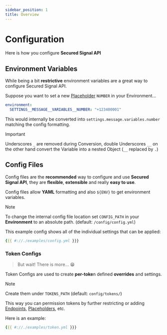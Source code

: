 ```yaml
---
sidebar_position: 1
title: Overview
---
```


# Configuration

Here is how you configure **Secured Signal API**

## Environment Variables

While being a bit **restrictive** environment variables are a great way to configure Secured Signal API.

Suppose you want to set a new [Placeholder](../usage/advanced) `NUMBER` in your Environment...

```yaml
environment:
  SETTINGS__MESSAGE__VARIABLES__NUMBER: "+123400001"
```

This would internally be converted into `settings.message.variables.number` matching the config formatting.

> [!IMPORTANT]
> Underscores `_` are removed during Conversion, double Underscores `__` on the other hand convert the Variable into a nested Object (`__` replaced by `.`)

## Config Files

Config files are the **recommended** way to configure and use **Secured Signal API**,
they are **flexible**, **extensible** and really **easy to use**.

Config files allow **YAML** formatting and also `${ENV}` to get environment variables.

> [!NOTE]
> To change the internal config file location set `CONFIG_PATH` in your **Environment** to an absolute path. (default: `/config/config.yml`)

This example config shows all of the individual settings that can be applied:

```yaml
{{{ #://./examples/config.yml }}}
```

### Token Configs

> But wait! There is more... 😁

Token Configs are used to create **per-toke**n defined **overrides** and settings.

> [!NOTE]
> Create them under `TOKENS_PATH` (default: `config/tokens/`)

This way you can permission tokens by further restricting or adding [Endpoints](../configuration/endpoints), [Placeholders](../configuration/variables), etc.

Here is an example:

```yaml
{{{ #://./examples/token.yml }}}
```
